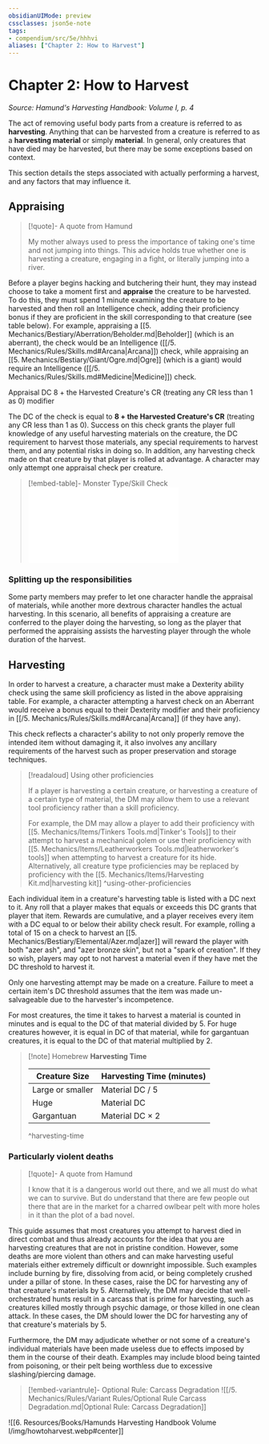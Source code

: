 ```yaml
---
obsidianUIMode: preview
cssclasses: json5e-note
tags:
- compendium/src/5e/hhhvi
aliases: ["Chapter 2: How to Harvest"]
---
```

# Chapter 2: How to Harvest
*Source: Hamund's Harvesting Handbook: Volume I, p. 4* 

The act of removing useful body parts from a creature is referred to as **harvesting**. Anything that can be harvested from a creature is referred to as a **harvesting material** or simply **material**. In general, only creatures that have died may be harvested, but there may be some exceptions based on context.

This section details the steps associated with actually performing a harvest, and any factors that may influence it.

## Appraising

> [!quote]- A quote from Hamund  
> 
> My mother always used to press the importance of taking one's time and not jumping into things. This advice holds true whether one is harvesting a creature, engaging in a fight, or literally jumping into a river.

Before a player begins hacking and butchering their hunt, they may instead choose to take a moment first and **appraise** the creature to be harvested. To do this, they must spend 1 minute examining the creature to be harvested and then roll an Intelligence check, adding their proficiency bonus if they are proficient in the skill corresponding to that creature (see table below). For example, appraising a [[5. Mechanics/Bestiary/Aberration/Beholder.md\|Beholder]] (which is an aberrant), the check would be an Intelligence ([[/5. Mechanics/Rules/Skills.md#Arcana\|Arcana]]) check, while appraising an [[5. Mechanics/Bestiary/Giant/Ogre.md\|Ogre]] (which is a giant) would require an Intelligence ([[/5. Mechanics/Rules/Skills.md#Medicine\|Medicine]]) check.

Appraisal DC 8 + the Harvested Creature's CR (treating any CR less than 1 as 0)  modifier


The DC of the check is equal to **8 + the Harvested Creature's CR** (treating any CR less than 1 as 0). Success on this check grants the player full knowledge of any useful harvesting materials on the creature, the DC requirement to harvest those materials, any special requirements to harvest them, and any potential risks in doing so. In addition, any harvesting check made on that creature by that player is rolled at advantage. A character may only attempt one appraisal check per creature.

> [!embed-table]- Monster Type/Skill Check
> ![Monster Type/Skill Check](compendium/tables/monster-type-skill-check-hhhvi.md)

### Splitting up the responsibilities

Some party members may prefer to let one character handle the appraisal of materials, while another more dextrous character handles the actual harvesting. In this scenario, all benefits of appraising a creature are conferred to the player doing the harvesting, so long as the player that performed the appraising assists the harvesting player through the whole duration of the harvest.

## Harvesting

In order to harvest a creature, a character must make a Dexterity ability check using the same skill proficiency as listed in the above appraising table. For example, a character attempting a harvest check on an Aberrant would receive a bonus equal to their Dexterity modifier and their proficiency in [[/5. Mechanics/Rules/Skills.md#Arcana\|Arcana]] (if they have any).

This check reflects a character's ability to not only properly remove the intended item without damaging it, it also involves any ancillary requirements of the harvest such as proper preservation and storage techniques.

> [!readaloud] Using other proficiencies
> 
> If a player is harvesting a certain creature, or harvesting a creature of a certain type of material, the DM may allow them to use a relevant tool proficiency rather than a skill proficiency.
> 
> For example, the DM may allow a player to add their proficiency with [[5. Mechanics/Items/Tinkers Tools.md\|Tinker's Tools]] to their attempt to harvest a mechanical golem or use their proficiency with [[5. Mechanics/Items/Leatherworkers Tools.md\|leatherworker's tools]] when attempting to harvest a creature for its hide. Alternatively, all creature type proficiencies may be replaced by proficiency with the [[5. Mechanics/Items/Harvesting Kit.md\|harvesting kit]]
^using-other-proficiencies

Each individual item in a creature's harvesting table is listed with a DC next to it. Any roll that a player makes that equals or exceeds this DC grants that player that item. Rewards are cumulative, and a player receives every item with a DC equal to or below their ability check result. For example, rolling a total of 15 on a check to harvest an [[5. Mechanics/Bestiary/Elemental/Azer.md\|azer]] will reward the player with both "azer ash", and "azer bronze skin", but not a "spark of creation". If they so wish, players may opt to not harvest a material even if they have met the DC threshold to harvest it.

Only one harvesting attempt may be made on a creature. Failure to meet a certain item's DC threshold assumes that the item was made un-salvageable due to the harvester's incompetence.

For most creatures, the time it takes to harvest a material is counted in minutes and is equal to the DC of that material divided by 5. For huge creatures however, it is equal in DC of that material, while for gargantuan creatures, it is equal to the DC of that material multiplied by 2.

> [!note] Homebrew
> **Harvesting Time**
> 
> | Creature Size | Harvesting Time (minutes) |
> |---------------|---------------------------|
> | Large or smaller | Material DC / 5 |
> | Huge | Material DC |
> | Gargantuan | Material DC × 2 |
> ^harvesting-time

### Particularly violent deaths

> [!quote]- A quote from Hamund  
> 
> I know that it is a dangerous world out there, and we all must do what we can to survive. But do understand that there are few people out there that are in the market for a charred owlbear pelt with more holes in it than the plot of a bad novel.

This guide assumes that most creatures you attempt to harvest died in direct combat and thus already accounts for the idea that you are harvesting creatures that are not in pristine condition. However, some deaths are more violent than others and can make harvesting useful materials either extremely difficult or downright impossible. Such examples include burning by fire, dissolving from acid, or being completely crushed under a pillar of stone. In these cases, raise the DC for harvesting any of that creature's materials by 5. Alternatively, the DM may decide that well-orchestrated hunts result in a carcass that is prime for harvesting, such as creatures killed mostly through psychic damage, or those killed in one clean attack. In these cases, the DM should lower the DC for harvesting any of that creature's materials by 5.

Furthermore, the DM may adjudicate whether or not some of a creature's individual materials have been made useless due to effects imposed by them in the course of their death. Examples may include blood being tainted from poisoning, or their pelt being worthless due to excessive slashing/piercing damage.

> [!embed-variantrule]- Optional Rule: Carcass Degradation
> ![[/5. Mechanics/Rules/Variant Rules/Optional Rule Carcass Degradation.md\|Optional Rule: Carcass Degradation]]

![[6. Resources/Books/Hamunds Harvesting Handbook Volume I/img/howtoharvest.webp#center]]